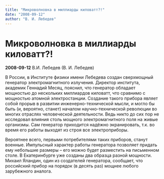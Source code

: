 ```yaml
---
title: "Микроволновка в миллиарды киловатт?!"
date: "2008-09-12"
author: "В. И. Лебедев"
---
```


# Микроволновка в миллиарды киловатт?!

**2008-09-12** В.И. Лебедев (В. И. Лебедев)

В России, в Институте физики имени Лебедева создан сверхмощный генератор электромагнитного излучения. Директор института, академик Геннадий Месяц, пояснил, что генератор обладает мощностью до нескольких миллиардов киловатт, что сравнимо с мощностью атомной электростанции. Создание такого прибора являет собой прорыв в развитии инженерно-технической мысли, и могло бы быть (и, вероятно, станет) началом научно-технической революции во многих отраслях человеческой деятельности. Ведь никто до сих пор не исследовал влияния столь мощного электромагнитного поля на живые организмы. Сам генератор приходится надёжно экранировать, т.к. во время его работы выходят из строя все электроприборы.

Вероятнее всего, первыми потребителями таких приборов, станут военные. Импульсный характер работы генератора позволяет придать ему небольшие размеры – его можно будет разместить на письменном столе. В Екатеринбурге уже созданы два образца разной мощности. Михаил Яландин, один из создателей генератора, сообщает, что российский прибор на порядок (в десять раз) мощнее любого зарубежного аналога.